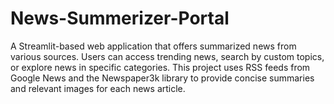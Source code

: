 # News-Summerizer-Portal
A Streamlit-based web application that offers summarized news from various sources. Users can access trending news, search by custom topics, or explore news in specific categories. This project uses RSS feeds from Google News and the Newspaper3k library to provide concise summaries and relevant images for each news article.

